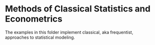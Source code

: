 # Methods of Classical Statistics and Econometrics

The examples in this folder implement classical, aka frequentist, approaches to statistical modeling.
